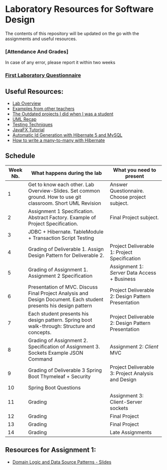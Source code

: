 # Laboratory Resources for Software Design

The contents of this repository will be updated on the go with the assignments and useful resources.
###	[Attendance And Grades]
In case of any error, please report it within two weeks

### [First Laboratory Questionnaire](https://goo.gl/forms/JiHJC4dPuT0VNUrJ3)

##	Useful Resources:
*	[Lab Overview](https://docs.google.com/presentation/d/1oJOEvyqTztCIUlOVEyByOjyuji_TTT4jVIfeFVMfXFg/edit?usp=sharing)
*	[Examples from other teachers](https://github.com/UTCN-SoftwareDesignLab/LabCodeExamples)
*	[The Outdated projects I did when I was a student](https://github.com/buzea/Software-Design "Mambo Jambo Jibberish")
*	[UML Recap](https://drive.google.com/file/d/1prsQZhEYxRUixXnMkxZsiUDUAdJ8-9ij/view?usp=sharing)
*	[Testing Techniques](https://drive.google.com/open?id=1CBZvPDo31fNXHSWTjsn9rCQwPQHiN8ct)
*	[JavaFX Tutorial](https://www.youtube.com/playlist?list=PL6gx4Cwl9DGBzfXLWLSYVy8EbTdpGbUIG)
*	[Automatic Id Generation with Hibernate 5 and MySQL](https://vladmihalcea.com/why-should-not-use-the-auto-jpa-generationtype-with-mysql-and-hibernate/)
*	[How to write a many-to-many with Hibernate](https://vladmihalcea.com/the-best-way-to-use-the-manytomany-annotation-with-jpa-and-hibernate/)
<!--*	[How to create your github repository](https://buzea-vlad.tinytake.com/sf/MjQzNDE2MF83MzYzMDM4) 
*	[Spring Boot Tutorial](https://www.youtube.com/playlist?list=PLqq-6Pq4lTTbx8p2oCgcAQGQyqN8XeA1x) or you can enroll in the online course [here](https://javabrains.thinkific.com/courses/springboot-quickstart)
*	[Spring Boot Examples](http://www.mkyong.com/tutorials/spring-boot-tutorials/) 
*	[Thymeleaf Tutorial](https://www.thymeleaf.org/doc/tutorials/2.1/thymeleafspring.html)
*	[How to write a JUnit Test](https://www.tutorialspoint.com/junit/junit_writing_tests.htm)

-->
## Schedule
| Week Nb. 	| What happens during the lab                                                                                        	| What you need to present                           	|
|----------	|--------------------------------------------------------------------------------------------------------------------	|----------------------------------------------------	|
| 1        	| Get to know each other. Lab Overview-Slides. Set common ground. How to use git classroom.  Short UML Revision      	| Answer Questionnaire. Choose project subject.      	|
| 2        	| Assignment 1 Specification. Abstract Factory. Example of Project Specification.                                    	| Final Project subject.                             	|
| 3        	| JDBC + Hibernate.  TableModule + Transaction Script Testing                                                        	|                                                    	|
| 4        	| Grading of Deliverable 1. Assign Design Pattern for Deliverable 2.                                                 	| Project Deliverable 1: Project Specification       	|
| 5        	| Grading of Assignment 1. Assignment 2 Specification                                                                	| Assignment 1: *Server*  Data Access + Business     	|
| 6        	| Presentation of MVC. Discuss Final Project  Analysis and Design Document. Each student presents his design pattern 	| Project Deliverable 2: Design Pattern Presentation 	|
| 7        	| Each student presents his design pattern. Spring boot walk-through: Structure and concepts.                        	| Project Deliverable 2: Design Pattern Presentation 	|
| 8        	| Grading of Assignment 2. Specification of Assignment 3. Sockets Example JSON Command                               	| Assignment 2: *Client* MVC                         	|
| 9        	| Grading of Deliverable 3 Spring Boot Thymeleaf + Security                                                          	| Project Deliverable 3: Project Analysis and Design 	|
| 10       	| Spring Boot Questions                                                                                              	|                                                    	|
| 11       	| Grading                                                                                                            	| Assignment 3: Client-Server sockets                	|
| 12       	| Grading                                                                                                            	| Final Project                                      	|
| 13       	| Grading                                                                                                            	| Final Project                                      	|
| 14       	| Grading                                                                                                            	| Late Assignments                                   	|


## Resources for Assignment 1:
*	[Domain Logic and Data Source Patterns - Slides](https://docs.google.com/presentation/d/1iOOMN-Tr3VDAUYMSLobgvn2FBubhfRrIuvV9OtxtZcU/edit?usp=sharing)	

<!--
## Resources for Assignment 2:
*	[Structure for storing a tournament](https://docs.google.com/presentation/d/1k0A6Y5MV830cZgmHlqgqblFgtVWtaZNa3e6OCNBlkeY/edit?usp=sharing)
*	[Hibernate Tutorial](https://www.journaldev.com/3793/hibernate-tutorial) Mandatory Chapters: 1,2,3,4,5,8.
*	[Hibernate Example + Abstract Factory](https://github.com/buzea/SoftwareDesign2018/tree/master/Examples/Hibernate)
*	[MVC + Observable Slides](https://docs.google.com/presentation/d/1RlRJl_5q7cNeaB6W3HWTmMxhjRbOjWzFFMa99Bej7Bo/edit?usp=sharing)

## [Feedback Form](https://goo.gl/forms/0GK7i1fQHjAjWg6T2)

 -->
